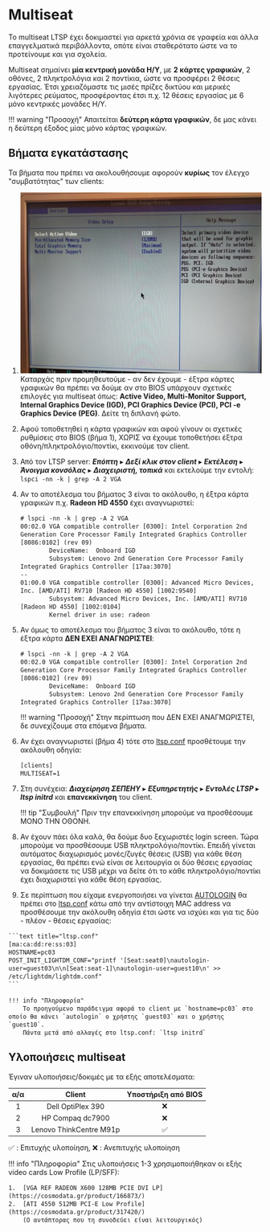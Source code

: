 # Multiseat

Το multiseat LTSP έχει δοκιμαστεί για αρκετά χρόνια σε γραφεία και άλλα επαγγελματικά περιβάλλοντα, οπότε είναι σταθερότατο ώστε να το προτείνουμε και για σχολεία.

Multiseat σημαίνει **μία κεντρική μονάδα Η/Υ**, με **2 κάρτες γραφικών**, 2
οθόνες, 2 πληκτρολόγια και 2 ποντίκια, ώστε να προσφέρει 2 θέσεις εργασίας.
Έτσι χρειαζόμαστε τις μισές πρίζες δικτύου και μερικές λιγότερες ρεύματος,
προσφέροντας έτσι π.χ. 12 θέσεις εργασίας με 6 μόνο κεντρικές μονάδες Η/Υ.

!!! warning "Προσοχή"
    Απαιτείται **δεύτερη κάρτα γραφικών**, δε μας κάνει η δεύτερη έξοδος μίας μόνο κάρτας γραφικών.

## Βήματα εγκατάστασης

Τα βήματα που πρέπει να ακολουθήσουμε αφορούν **κυρίως** τον έλεγχο
"συμβατότητας" των clients:

1.  [![](multiseat.jpg)](multiseat.jpg) Καταρχάς πριν προμηθευτούμε - αν δεν
    έχουμε - έξτρα κάρτες γραφικών θα πρέπει να δούμε αν στο BIOS υπάρχουν
    σχετικές επιλογές για multiseat όπως: **Active Video, Multi-Monitor
    Support, Internal Graphics Device (IGD), PCI Graphics Device (PCI), PCI -e
    Graphics Device (PEG)**. Δείτε τη διπλανή φώτο.

2.   Αφού τοποθετηθεί η κάρτα γραφικών και αφού γίνουν οι σχετικές ρυθμίσεις
     στο BIOS (βήμα 1), ΧΩΡΙΣ να έχουμε τοποθετήσει έξτρα
     οθόνη/πληκτρολόγιο/ποντίκι, εκκινούμε τον client.

3.  Από τον LTSP server: ***Επόπτη*** ▸ ***Δεξί κλικ στον client*** ▸
    ***Εκτέλεση*** ▸ ***Άνοιγμα κονσόλας*** ▸ ***Διαχειριστή, τοπικά*** και
    εκτελούμε την εντολή: `lspci -nn -k | grep -A 2 VGA`

4.  Αν το αποτέλεσμα του βήματος 3 είναι το ακόλουθο, η έξτρα κάρτα γραφικών
    π.χ. **Radeon HD 4550** έχει αναγνωριστεί:

    ```shell-session
    # lspci -nn -k | grep -A 2 VGA
    00:02.0 VGA compatible controller [0300]: Intel Corporation 2nd Generation Core Processor Family Integrated Graphics Controller [8086:0102] (rev 09)
            DeviceName:  Onboard IGD
            Subsystem: Lenovo 2nd Generation Core Processor Family Integrated Graphics Controller [17aa:3070]
    --
    01:00.0 VGA compatible controller [0300]: Advanced Micro Devices, Inc. [AMD/ATI] RV710 [Radeon HD 4550] [1002:9540]
            Subsystem: Advanced Micro Devices, Inc. [AMD/ATI] RV710 [Radeon HD 4550] [1002:0104]
            Kernel driver in use: radeon
    ```

5.  Αν όμως το αποτέλεσμα του βήματος 3 είναι το ακόλουθο, τότε η έξτρα κάρτα
    **ΔΕΝ ΕΧΕΙ ΑΝΑΓΝΩΡΙΣΤΕΙ**:

    ```shell-session
    # lspci -nn -k | grep -A 2 VGA
    00:02.0 VGA compatible controller [0300]: Intel Corporation 2nd Generation Core Processor Family Integrated Graphics Controller [8086:0102] (rev 09)
            DeviceName:  Onboard IGD
            Subsystem: Lenovo 2nd Generation Core Processor Family Integrated Graphics Controller [17aa:3070]
    ```

    !!! warning "Προσοχή"
        Στην περίπτωση που ΔΕΝ ΕΧΕΙ ΑΝΑΓΜΩΡΙΣΤΕΙ, δε συνεχίζουμε στα επόμενα
        βήματα.

6.  Αν έχει αναγνωριστεί (βήμα 4) τότε στο
    [ltsp.conf](../../glossary/index.md#ltspconf) προσθέτουμε την ακόλουθη
    οδηγία:

    ```text title="ltsp.conf"
    [clients]
    MULTISEAT=1
    ```

7.  Στη συνέχεια: ***Διαχείρηση ΣΕΠΕΗΥ*** ▸ ***Εξυπηρετητής*** ▸ ***Εντολές
    LTSP*** ▸ ***ltsp initrd*** και **επανεκκίνηση** του client.

    !!! tip "Συμβουλή"
        Πριν την επανεκκίνηση μπορούμε να προσθέσουμε ΜΟΝΟ ΤΗΝ ΟΘΟΝΗ.

8.  Αν έχουν πάει όλα καλά, θα δούμε δυο ξεχωριστές login screen. Τώρα μπορούμε
    να προσθέσουμε USB πληκτρολόγιο/ποντίκι. Επειδή γίνεται αυτόματος
    διαχωρισμός μονές/ζυγές θέσεις (USB) για κάθε θέση εργασίας, θα πρέπει ενώ
    είναι σε λειτουργία οι δύο θέσεις εργασίας να δοκιμάσετε τις USB μέχρι να
    δείτε ότι το κάθε πληκτρολόγιο/ποντίκι έχει διαχωριστεί για κάθε θέση
    εργασίας.

9.   Σε περίπτωση που είχαμε ενεργοποιήσει να γίνεται
     [AUTOLOGIN](../../ltsp/dm.md#autologin) θα πρέπει στο
     [ltsp.conf](../../glossary/index.md#ltspconf) κάτω από την αντίστοιχη MAC
     address να προσθέσουμε την ακόλουθη οδηγία έτσι ώστε να ισχύει και για τις
     δύο - πλέον - θέσεις εργασίας:

    ```text title="ltsp.conf"
    [ma:ca:dd:re:ss:03]
    HOSTNAME=pc03
    POST_INIT_LIGHTDM_CONF="printf '[Seat:seat0]\nautologin-user=guest03\n\n[Seat:seat-1]\nautologin-user=guest10\n' >> /etc/lightdm/lightdm.conf"
    ```

    !!! info "Πληροφορία"
        Το προηγούμενο παράδειγμα αφορά το client με `hostname=pc03` στο οποίο θα κάνει `autologin` o χρήστης `guest03` και ο χρήστης `guest10`.
        Πάντα μετά από αλλαγές στο ltsp.conf: `ltsp initrd`

## Υλοποιήσεις multiseat

Έγιναν υλοποιήσεις/δοκιμές με τα εξής αποτελέσματα:

| α/α |          Client         | Υποστήριξη από BIOS |
|:---:|:-----------------------:|:-------------------:|
|  1  |    Dell OptiPlex 390    |          ❌         |
|  2  |     HP Compaq dc7900    |          ❌         |
|  3  | Lenovo ThinkCentre M91p |          ✅         |

✅ : Επιτυχής υλοποίηση, ❌ : Ανεπιτυχής υλοποίηση

!!! info "Πληροφορία"
    Στις υλοποιήσεις 1-3 χρησιμοποιήθηκαν οι εξής video cards Low Profile (LP/SFF):

    1.  [VGA REF RADEON X600 128MB PCIE DVI LP](https://cosmodata.gr/product/166873/)
    2.  [ATI 4550 512MB PCI-E Low Profile](https://cosmodata.gr/product/317420/)
        (Ο αντάπτορας που τη συνοδεύει είναι λειτουργικός)
